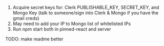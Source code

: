 1. Acquire secret keys for: Clerk PUBLISHABLE_KEY, SECRET_KEY, and Mongo Key (talk to someone/sign into Clerk & Mongo if you have the gmail creds)
2. May need to add your IP to Mongo list of whitelisted IPs
3. Run npm start both in pinned-react and server

TODO: make readme better
